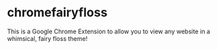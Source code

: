 # chromefairyfloss

This is a Google Chrome Extension to allow you to view any website in a whimsical, fairy floss theme!